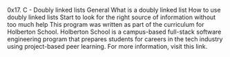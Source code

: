 0x17. C - Doubly linked lists
General
What is a doubly linked list
How to use doubly linked lists
Start to look for the right source of information without too much help
This program was written as part of the curriculum for Holberton School. Holberton School is a campus-based full-stack software engineering program that prepares students for careers in the tech industry using project-based peer learning. For more information, visit this link.
